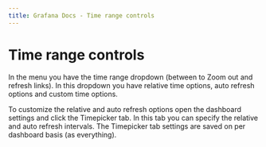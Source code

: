 ```yaml
---
title: Grafana Docs - Time range controls
---
```


# Time range controls

In the menu you have the time range dropdown (between to Zoom out and refresh links).
In this dropdown you have relative time options, auto refresh options and custom time options.

To customize the relative and auto refresh options open the dashboard settings and click the Timepicker tab.
In this tab you can specify the relative and auto refresh intervals. The Timepicker tab settings are saved
on per dashboard basis (as everything).